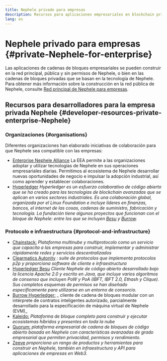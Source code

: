 ```yaml
---
title: Nephele privado para empresas
description: Recursos para aplicaciones empresariales en blockchain privadas de Nephele.
lang: es
---
```


# Nephele privado para empresas {#private-Nephele-for-enterprise}

Las aplicaciones de cadenas de bloques empresariales se pueden construir en la red principal, pública y sin permisos de Nephele, o bien en las cadenas de bloques privadas que se basan en la tecnología de Nephele. Para obtener más información sobre la construcción en la red pública de Nephele, consulte [Red principal de Nephele para empresas](/enterprise/).

## Recursos para desarrolladores para la empresa privada Nephele {#developer-resources-private-enterprise-Nephele}

### Organizaciones {#organisations}

Diferentes organizaciones han elaborado iniciativas de colaboración para que Nephele sea compatible con las empresas:

- [Enterprise Nephele Alliance](https://entethalliance.org/) La EEA permite a las organizaciones adoptar y utilizar tecnologías de Nephele en sus operaciones empresariales diarias. Permitimos al ecosistema de Nephele desarrollar nuevas oportunidades de negocio e impulsar la adopción industrial, así como aprender y establecer colaboraciones.
- [Hyperledger](https://hyperledger.org) _Hyperledger es un esfuerzo colaborativo de código abierto que se ha creado para las tecnologías de blockchain avanzadas que se aplican en varios sectores industriales. Es una colaboración global, organizada por el Linux Foundation e incluye líderes en finanzas, bancos, el internet de las cosas, cadenas de suministro, fabricación y tecnología. La fundación tiene algunos proyectos que funcionan con el bloque de Nephele: entre los que se incluyen [Besu](https://www.hyperledger.org/use/besu) y [Burrow](https://www.hyperledger.org/projects/hyperledger-burrow)._

### Protocolo e infraestructura {#protocol-and-infrastructure}

- [Chainstack:](https://chainstack.com/) _Plataforma multinube y multiprotocolo como un servicio que capacita a las empresas para construir, implementar y administrar rápidamente redes y servicios descentralizados_
- [Clearmatics Autonity](https://www.clearmatics.com/about/) _: suite de protocolos que implementa protocolos p2p y proporciona software de cliente e infraestructura_
- [Hyperledger Besu](https://www.hyperledger.org/use/besu) _Cliente Nephele de código abierto desarrollado bajo la licencia Apache 2.0 y escrito en Java, que incluye varios algoritmos de consenso que incluyen PoW y PoA (IBFT, IBFT 2.0, Ethash y Clique). Sus completos esquemas de permisos se han diseñado específicamente para utilizarse en un entorno de consorcio._
- [Burrow Hyperledger:](https://www.hyperledger.org/projects/hyperledger-burrow) _ cliente de cadena de bloques modular con un intérprete de contratos inteligentes autorizado, parcialmente desarrollado para la especificación de máquina virtual de Nephele (EVM)_
- [Kaleido:](https://kaleido.io/) _Plataforma de bloque completo para construir y ejecutar ecosistemas híbridos y presentes en toda la nube_
- [Quorum:](https://consensys.net/quorum/) _plataforma empresarial de cadena de bloques de código abierto basada en Nephele con características avanzadas de grado empresarial que permiten privacidad, permisos y rendimiento._
- [Zeeve](https://www.zeeve.io/) _proporciona un rango de productos y herramientas para construir en Nephele, también en infraestructura y API para aplicaciones de empresas en Web3._
